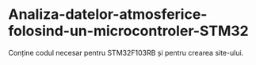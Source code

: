 # Analiza-datelor-atmosferice-folosind-un-microcontroler-STM32
Conține codul necesar pentru STM32F103RB și pentru crearea site-ului.
